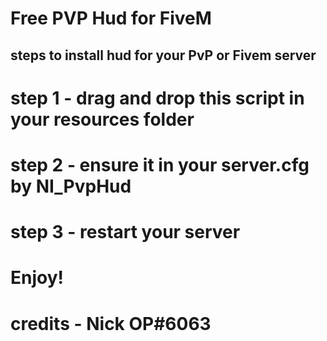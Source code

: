 # Free PVP Hud for FiveM

## steps to install hud for your PvP or Fivem server
 
 # step 1 - drag and drop this script in your resources folder

 # step 2 - ensure it in your server.cfg by NI_PvpHud
 
 # step 3 - restart your server 

# Enjoy!

# credits - Nick OP#6063
